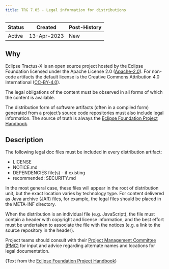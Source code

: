 ```yaml
---
title: TRG 7.05 - Legal information for distributions
---
```


| Status | Created     | Post-History |
|--------|-------------|--------------|
| Active | 13-Apr-2023 | New          |

## Why

Eclipse Tractus-X is an open source project hosted by the Eclipse Foundation licensed under the Apache License 2.0 ([Apache-2.0](https://spdx.org/licenses/Apache-2.0)). For non-code artifacts the default license is the Creative Commons Attribution 4.0 International ([CC-BY-4.0](https://spdx.org/licenses/CC-BY-4.0.html)).

The legal obligations of the content must be observed in all forms of which the content is available.

The distribution form of software artifacts (often in a compiled form) generated from a project’s source code repositories must also include legal information.
The source of truth is always the [Eclipse Foundation Project Handbook](https://www.eclipse.org/projects/handbook/#legaldoc-distribution).

## Description

The following legal doc files must be included in every distribution artifact:

- LICENSE
- NOTICE.md
- DEPENDENCIES file(s) - if existing
- recommended: SECURITY.md

In the most general case, these files will appear in the root of distribution unit, but the exact location varies by technology type.
For content delivered as Java archive (JAR) files, for example, the legal files should be placed in the META-INF directory.

When the distribution is an individual file (e.g. JavaScript), the file must contain a header with copyright and license information, and the best effort must be undertaken to associate the file with the notices (e.g. a link to the source repository in the header).

Project teams should consult with their [Project Management Committee (PMC)](/docs/oss/contributor-committer#automotive-project-management-committee-pmc) for input and advice regarding alternate names and locations for legal documentation.

(Text from the [Eclipse Foundation Project Handbook](https://www.eclipse.org/projects/handbook/#legaldoc-distribution))
